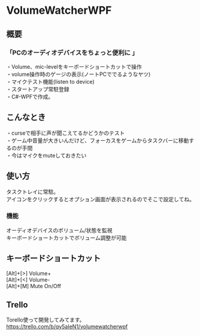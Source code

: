 # VolumeWatcherWPF

## 概要
### 「PCのオーディオデバイスをちょっと便利に 」
・Volume、mic-levelをキーボードショートカットで操作  
・volume操作時のゲージの表示(ノートPCででるようなヤツ)  
・マイクテスト機能(listen to device)  
・スタートアップ常駐登録  
・C#-WPFで作成。  

## こんなとき
・curseで相手に声が聞こえてるかどうかのテスト  
・ゲーム中音量が大きいんだけど、フォーカスをゲームからタスクバーに移動するのが手間  
・今はマイクをmuteしておきたい  

## 使い方
タスクトレイに常駐。  
アイコンをクリックするとオプション画面が表示されるのでそこで設定してね。  
### 機能
オーディオデバイスのボリューム/状態を監視  
キーボードショートカットでボリューム調整が可能  

## キーボードショートカット
[Alt]+[>]  Volume+  
[Alt]+[<]  Volume-  
[Alt]+[M]  Mute On/Off  

## Trello
Torello使って開発してみてます。  
https://trello.com/b/qy5aIeN1/volumewatcherwpf

